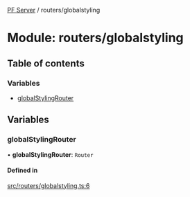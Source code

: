 [PF Server](../README.md) / routers/globalstyling

# Module: routers/globalstyling

## Table of contents

### Variables

- [globalStylingRouter](routers_globalstyling.md#globalstylingrouter)

## Variables

### globalStylingRouter

• **globalStylingRouter**: `Router`

#### Defined in

[src/routers/globalstyling.ts:6](https://bitbucket.org/bravebits/pfserver/src/83cf3bb/src/routers/globalstyling.ts#lines-6)
